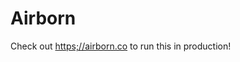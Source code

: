 # Airborn
Check out <a href="https://www.airborn.co">https;//airborn.co</a> to run this in production!
